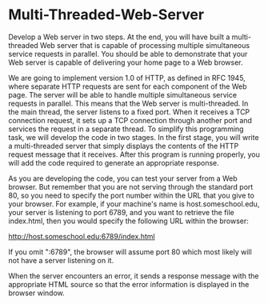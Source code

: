 
# Multi-Threaded-Web-Server

Develop a Web server in two steps. At the end, you will have built a multi-threaded Web server that is capable of processing multiple simultaneous service requests in parallel. You should be able to demonstrate that your Web server is capable of delivering your home page to a Web browser.

We are going to implement version 1.0 of HTTP, as defined in RFC 1945, where separate HTTP requests are sent for each component of the Web page. The server will be able to handle multiple simultaneous service requests in parallel. This means that the Web server is multi-threaded. In the main thread, the server listens to a fixed port. When it receives a TCP connection request, it sets up a TCP connection through another port and services the request in a separate thread. To simplify this programming task, we will develop the code in two stages. In the first stage, you will write a multi-threaded server that simply displays the contents of the HTTP request message that it receives. After this program is running properly, you will add the code required to generate an appropriate response.

As you are developing the code, you can test your server from a Web browser. But remember that you are not serving through the standard port 80, so you need to specify the port number within the URL that you give to your browser. For example, if your machine's name is host.someschool.edu, your server is listening to port 6789, and you want to retrieve the file index.html, then you would specify the following URL within the browser:

http://host.someschool.edu:6789/index.html

If you omit ":6789", the browser will assume port 80 which most likely will not have a server listening on it.

When the server encounters an error, it sends a response message with the appropriate HTML source so that the error information is displayed in the browser window.
